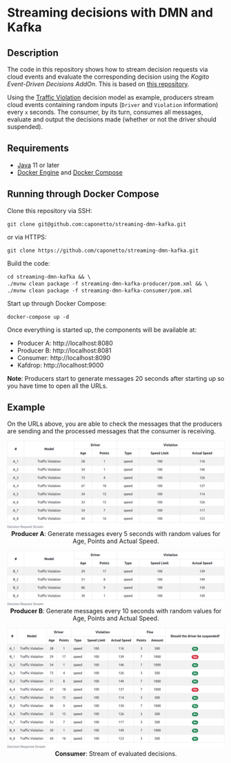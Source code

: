 # Streaming decisions with DMN and Kafka

## Description

The code in this repository shows how to stream decision requests via cloud events and evaluate the corresponding decision using the _Kogito Event-Driven Decisions AddOn_. This is based on [this repository](https://github.com/kiegroup/kogito-examples/tree/1.6.x/dmn-event-driven-quarkus).

Using the [Traffic Violation](streaming-dmn-kafka-consumer/src/main/resources/Traffic%20Violation.dmn) decision model as example, producers stream cloud events containing random inputs (`Driver` and `Violation` information) every `x` seconds. The consumer, by its turn, consumes all messages, evaluate and output the decisions made (whether or not the driver should suspended).

## Requirements

- [Java](https://openjdk.java.net/install/) 11 or later
- [Docker Engine](https://docs.docker.com/engine/) and [Docker Compose](https://docs.docker.com/compose/)

## Running through Docker Compose

Clone this repository via SSH:

```
git clone git@github.com:caponetto/streaming-dmn-kafka.git
```

or via HTTPS:

```
git clone https://github.com/caponetto/streaming-dmn-kafka.git
```

Build the code:

```
cd streaming-dmn-kafka && \
./mvnw clean package -f streaming-dmn-kafka-producer/pom.xml && \
./mvnw clean package -f streaming-dmn-kafka-consumer/pom.xml
```

Start up through Docker Compose:

```
docker-compose up -d
```

Once everything is started up, the components will be available at:

- Producer A: http://localhost:8080
- Producer B: http://localhost:8081
- Consumer: http://localhost:8090
- Kafdrop: http://localhost:9000

**Note**: Producers start to generate messages 20 seconds after starting up so you have time to open all the URLs.

## Example

On the URLs above, you are able to check the messages that the producers are sending and the processed messages that the consumer is receiving.

<p align="center">
  <img src="images/producer_a.png" width="800">
  <br/>
  <span><strong>Producer A</strong>: Generate messages every 5 seconds with random values for Age, Points and Actual Speed.</span>
</p>

<p align="center">
  <img src="images/producer_b.png" width="800">
  <br/>
  <span><strong>Producer B</strong>: Generate messages every 10 seconds with random values for Age, Points and Actual Speed.</span>
</p>

<p align="center">
  <img src="images/consumer.png" width="800">
  <br/>
  <span><strong>Consumer</strong>: Stream of evaluated decisions.</span>
</p>
